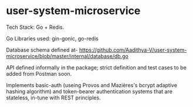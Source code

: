 # user-system-microservice

Tech Stack: Go + Redis.

Go Libraries used: gin-gonic, go-redis

Database schema defined at- https://github.com/Aadithya-V/user-system-microservice/blob/master/internal/database/db.go

API defined informally in the package; strict definition and test cases to be added from Postman soon.

Implements basic-auth (useing Provos and Mazières's bcrypt adaptive hashing algorithm) and token-bearer authentication systems that are stateless, in-tune with REST principles.

